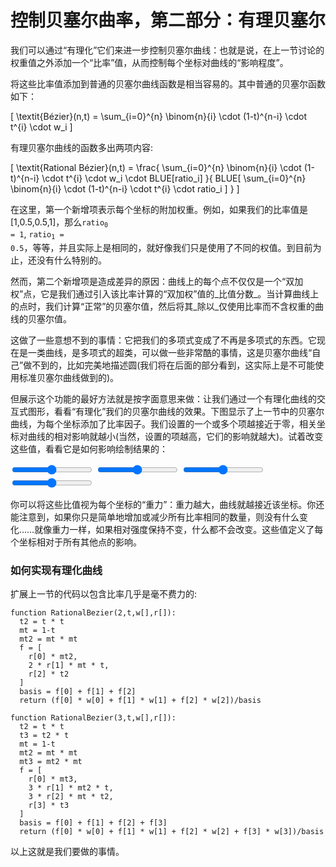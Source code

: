 # 控制贝塞尔曲率，第二部分：有理贝塞尔

我们可以通过“有理化”它们来进一步控制贝塞尔曲线：也就是说，在上一节讨论的权重值之外添加一个“比率”值，从而控制每个坐标对曲线的“影响程度”。

将这些比率值添加到普通的贝塞尔曲线函数是相当容易的。其中普通的贝塞尔函数如下：

\[
  \textit{Bézier}(n,t) = \sum_{i=0}^{n} \binom{n}{i} \cdot (1-t)^{n-i} \cdot t^{i} \cdot w_i
\]

有理贝塞尔曲线的函数多出两项内容:

\[
  \textit{Rational Bézier}(n,t) = \frac{ \sum_{i=0}^{n} \binom{n}{i} \cdot (1-t)^{n-i} \cdot t^{i} \cdot w_i \cdot BLUE[ratio_i] }{ BLUE[ \sum_{i=0}^{n} \binom{n}{i} \cdot (1-t)^{n-i} \cdot t^{i} \cdot ratio_i ] }
\]

在这里，第一个新增项表示每个坐标的附加权重。例如，如果我们的比率值是[1,0.5,0.5,1]，那么<code>ratio<sub>0</sub> = 1</code>, <code>ratio<sub>1</sub> = 0.5</code>，等等，并且实际上是相同的，就好像我们只是使用了不同的权值。到目前为止，还没有什么特别的。

然而，第二个新增项是造成差异的原因：曲线上的每个点不仅仅是一个“双加权”点，它是我们通过引入该比率计算的“双加权”值的_比值分数_。当计算曲线上的点时，我们计算“正常”的贝塞尔值，然后将其_除以_仅使用比率而不含权重的曲线的贝塞尔值。

这做了一些意想不到的事情：它把我们的多项式变成了不再是多项式的东西。它现在是一类曲线，是多项式的超类，可以做一些非常酷的事情，这是贝塞尔曲线“自己”做不到的，比如完美地描述圆(我们将在后面的部分看到，这实际上是不可能使用标准贝塞尔曲线做到的)。

但展示这个功能的最好方法就是按字面意思来做：让我们通过一个有理化曲线的交互式图形，看看“有理化”我们的贝塞尔曲线的效果。下图显示了上一节中的贝塞尔曲线，为每个坐标添加了比率因子。我们设置的一个或多个项越接近于零，相关坐标对曲线的相对影响就越小(当然，设置的项越高，它们的影响就越大)。试着改变这些值，看看它是如何影响绘制结果的：

<graphics-element title="Our rational cubic Bézier curve" src="./rational.js">
  <input type="range" min="0.01" max="2" value="1" step="0.01" class="ratio-1">
  <input type="range" min="0.01" max="2" value="1" step="0.01" class="ratio-2">
  <input type="range" min="0.01" max="2" value="1" step="0.01" class="ratio-3">
  <input type="range" min="0.01" max="2" value="1" step="0.01" class="ratio-4">
</graphics-element>

你可以将这些比值视为每个坐标的“重力”：重力越大，曲线就越接近该坐标。你还能注意到，如果你只是简单地增加或减少所有比率相同的数量，则没有什么变化……就像重力一样，如果相对强度保持不变，什么都不会改变。这些值定义了每个坐标相对于所有其他点的影响。

<div class="howtocode">

### 如何实现有理化曲线

扩展上一节的代码以包含比率几乎是毫不费力的:

```
function RationalBezier(2,t,w[],r[]):
  t2 = t * t
  mt = 1-t
  mt2 = mt * mt
  f = [
    r[0] * mt2,
    2 * r[1] * mt * t,
    r[2] * t2
  ]
  basis = f[0] + f[1] + f[2]
  return (f[0] * w[0] + f[1] * w[1] + f[2] * w[2])/basis

function RationalBezier(3,t,w[],r[]):
  t2 = t * t
  t3 = t2 * t
  mt = 1-t
  mt2 = mt * mt
  mt3 = mt2 * mt
  f = [
    r[0] * mt3,
    3 * r[1] * mt2 * t,
    3 * r[2] * mt * t2,
    r[3] * t3
  ]
  basis = f[0] + f[1] + f[2] + f[3]
  return (f[0] * w[0] + f[1] * w[1] + f[2] * w[2] + f[3] * w[3])/basis
```

以上这就是我们要做的事情。

</div>
